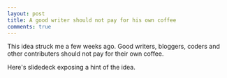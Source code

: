 ```yaml
---
layout: post
title: A good writer should not pay for his own coffee
comments: true
---
```


This idea struck me a few weeks ago. Good writers, bloggers, coders and other contributers should not pay for their own coffee.

Here's slidedeck exposing a hint of the idea.

<script async class="speakerdeck-embed" data-id="527da5a0e36201307f4d2e79d91039b4" data-ratio="1.33333333333333" src="//speakerdeck.com/assets/embed.js"></script>